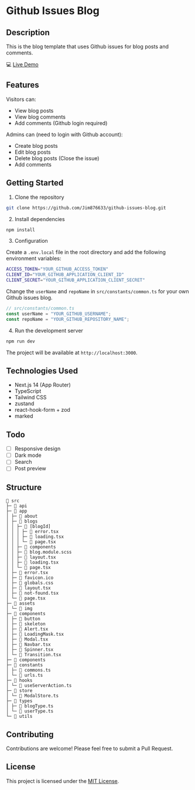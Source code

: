 # Github Issues Blog

## Description

This is the blog template that uses Github issues for blog posts and comments.

💻 [Live Demo](https://jim-github-issues-blog.vercel.app/)

## Features

Visitors can:

- View blog posts
- View blog comments
- Add comments (Github login required)

Admins can (need to login with Github account):

- Create blog posts
- Edit blog posts
- Delete blog posts (Close the issue)
- Add comments

## Getting Started

1. Clone the repository

```bash
git clone https://github.com/Jim876633/github-issues-blog.git
```

2. Install dependencies

```bash
npm install
```

3. Configuration

Create a `.env.local` file in the root directory and add the following environment variables:

```bash
ACCESS_TOKEN="YOUR_GITHUB_ACCESS_TOKEN"
CLIENT_ID="YOUR_GITHUB_APPLICATION_CLIENT_ID"
CLIENT_SECRET="YOUR_GITHUB_APPLICATION_CLIENT_SECRET"
```

Change the `userName` and `repoName` in `src/constants/common.ts` for your own Github issues blog.

```typescript
// src/constants/common.ts
const userName = "YOUR_GITHUB_USERNAME";
const repoName = "YOUR_GITHUB_REPOSITORY_NAME";
```

4. Run the development server

```bash
npm run dev
```

The project will be available at `http://localhost:3000`.

## Technologies Used

- Next.js 14 (App Router)
- TypeScript
- Tailwind CSS
- zustand
- react-hook-form + zod
- marked

## Todo

- [ ] Responsive design
- [ ] Dark mode
- [ ] Search
- [ ] Post preview

## Structure

```
📂 src
├─ 📂 api
├─ 📂 app
│ ├─ 📂 about
│ ├─ 📂 blogs
│ │ ├─ 📂 [blogId]
│ │ │ ├─ 📄 error.tsx
│ │ │ ├─ 📄 loading.tsx
│ │ │ └─ 📄 page.tsx
│ │ ├─ 📂 components
│ │ ├─ 📄 blog.module.scss
│ │ ├─ 📄 layout.tsx
│ │ ├─ 📄 loading.tsx
│ │ └─ 📄 page.tsx
│ ├─ 📄 error.tsx
│ ├─ 📄 favicon.ico
│ ├─ 📄 globals.css
│ ├─ 📄 layout.tsx
│ ├─ 📄 not-found.tsx
│ └─ 📄 page.tsx
├─ 📂 assets
│ └─ 📂 img
├─ 📂 components
│ ├─ 📂 button
│ ├─ 📂 skeleton
│ ├─ 📄 Alert.tsx
│ ├─ 📄 LoadingMask.tsx
│ ├─ 📄 Modal.tsx
│ ├─ 📄 Navbar.tsx
│ ├─ 📄 Spinner.tsx
│ └─ 📄 Transition.tsx
├─ 📂 components
├─ 📂 constants
│ ├─ 📄 commons.ts
│ └─ 📄 urls.ts
├─ 📂 hooks
│ └─ 📄 useServerAction.ts
├─ 📂 store
│ └─ 📄 ModalStore.ts
├─ 📂 types
│ ├─ 📄 blogType.ts
│ └─ 📄 userType.ts
└─ 📂 utils

```

## Contributing

Contributions are welcome! Please feel free to submit a Pull Request.

## License

This project is licensed under the [MIT License](https://github.com/Jim876633/github-issues-blog/blob/main/LICENSE).
